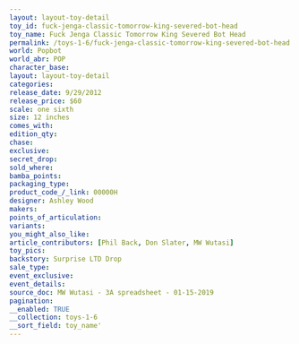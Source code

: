 ```yaml
---
layout: layout-toy-detail 
toy_id: fuck-jenga-classic-tomorrow-king-severed-bot-head
toy_name: Fuck Jenga Classic Tomorrow King Severed Bot Head
permalink: /toys-1-6/fuck-jenga-classic-tomorrow-king-severed-bot-head.html
world: Popbot
world_abr: POP
character_base: 
layout: layout-toy-detail
categories: 
release_date: 9/29/2012
release_price: $60 
scale: one sixth
size: 12 inches
comes_with: 
edition_qty: 
chase: 
exclusive: 
secret_drop: 
sold_where: 
bamba_points: 
packaging_type: 
product_code_/_link: 00000H
designer: Ashley Wood
makers: 
points_of_articulation: 
variants: 
you_might_also_like: 
article_contributors: [Phil Back, Don Slater, MW Wutasi]
toy_pics: 
backstory: Surprise LTD Drop
sale_type: 
event_exclusive: 
event_details: 
source_doc: MW Wutasi - 3A spreadsheet - 01-15-2019
pagination: 
__enabled: TRUE
__collection: toys-1-6
__sort_field: toy_name'
---
```

